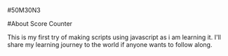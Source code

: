 #50M30N3

#About Score Counter

This is my first try of making scripts using javascript as i am learning it.
I'll share my learning journey to the world if anyone wants to follow along.